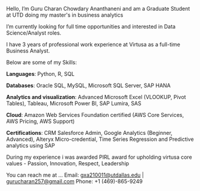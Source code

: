 Hello, I’m Guru Charan Chowdary Ananthaneni and am a Graduate Student at UTD doing my master's in business analytics

I’m currently looking for full time opportunities and interested in Data Science/Analyst roles.

I have 3 years of professional work experience at Virtusa as a full-time Business Analyst.

Below are some of my Skills:

**Languages**: Python, R, SQL

**Databases**: Oracle SQL, MySQL, Microsoft SQL Server, SAP HANA

**Analytics and visualization**: Advanced Microsoft Excel (VLOOKUP, Pivot Tables), Tableau, Microsoft Power BI, SAP Lumira, SAS

**Cloud**: Amazon Web Services Foundation certified (AWS Core Services, AWS Pricing, AWS Support)

**Certifications**: CRM Salesforce Admin, Google Analytics (Beginner, Advanced), Alteryx Micro-credential, Time Series Regression and Predictive analytics using SAP

During my experience i was awarded PIRL award for upholding virtusa core values - Passion, Innovation, Respect, Leadership

You can reach me at ... Email: gxa210011@utdallas.edu | gurucharan257@gmail.com Phone: +1 (469)-865-9249
